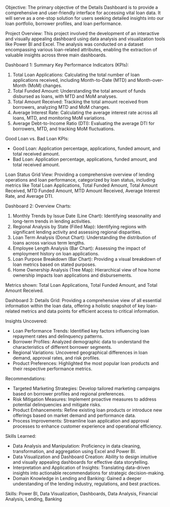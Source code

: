 Objective:
The primary objective of the Details Dashboard is to provide a comprehensive and user-friendly interface for accessing vital loan data. It will serve as a one-stop solution for users seeking detailed insights into our loan portfolio, borrower profiles, and loan performance.

Project Overview:
This project involved the development of an interactive and visually appealing dashboard using data analysis and visualization tools like Power BI and Excel. The analysis was conducted on a dataset encompassing various loan-related attributes, enabling the extraction of valuable insights across three main dashboards.

Dashboard 1: Summary
Key Performance Indicators (KPIs):
1. Total Loan Applications: Calculating the total number of loan applications received, including Month-to-Date (MTD) and Month-over-Month (MoM) changes.
2. Total Funded Amount: Understanding the total amount of funds disbursed as loans, with MTD and MoM analyses.
3. Total Amount Received: Tracking the total amount received from borrowers, analyzing MTD and MoM changes.
4. Average Interest Rate: Calculating the average interest rate across all loans, MTD, and monitoring MoM variations.
5. Average Debt-to-Income Ratio (DTI): Evaluating the average DTI for borrowers, MTD, and tracking MoM fluctuations.

Good Loan vs. Bad Loan KPIs:
- Good Loan: Application percentage, applications, funded amount, and total received amount.
- Bad Loan: Application percentage, applications, funded amount, and total received amount.

Loan Status Grid View: Providing a comprehensive overview of lending operations and loan performance, categorized by loan status, including metrics like Total Loan Applications, Total Funded Amount, Total Amount Received, MTD Funded Amount, MTD Amount Received, Average Interest Rate, and Average DTI.

Dashboard 2: Overview
Charts:
1. Monthly Trends by Issue Date (Line Chart): Identifying seasonality and long-term trends in lending activities.
2. Regional Analysis by State (Filled Map): Identifying regions with significant lending activity and assessing regional disparities.
3. Loan Term Analysis (Donut Chart): Understanding the distribution of loans across various term lengths.
4. Employee Length Analysis (Bar Chart): Assessing the impact of employment history on loan applications.
5. Loan Purpose Breakdown (Bar Chart): Providing a visual breakdown of loan metrics based on stated purposes.
6. Home Ownership Analysis (Tree Map): Hierarchical view of how home ownership impacts loan applications and disbursements.

Metrics shown: Total Loan Applications, Total Funded Amount, and Total Amount Received.

Dashboard 3: Details
Grid: Providing a comprehensive view of all essential information within the loan data, offering a holistic snapshot of key loan-related metrics and data points for efficient access to critical information.

Insights Uncovered:
- Loan Performance Trends: Identified key factors influencing loan repayment rates and delinquency patterns.
- Borrower Profiles: Analyzed demographic data to understand the characteristics of different borrower segments.
- Regional Variations: Uncovered geographical differences in loan demand, approval rates, and risk profiles.
- Product Preferences: Highlighted the most popular loan products and their respective performance metrics.

Recommendations:
- Targeted Marketing Strategies: Develop tailored marketing campaigns based on borrower profiles and regional preferences.
- Risk Mitigation Measures: Implement proactive measures to address potential delinquencies and mitigate risks.
- Product Enhancements: Refine existing loan products or introduce new offerings based on market demand and performance data.
- Process Improvements: Streamline loan application and approval processes to enhance customer experience and operational efficiency.

Skills Learned:
- Data Analysis and Manipulation: Proficiency in data cleaning, transformation, and aggregation using Excel and Power BI.
- Data Visualization and Dashboard Creation: Ability to design intuitive and visually appealing dashboards for effective data storytelling.
- Interpretation and Application of Insights: Translating data-driven insights into actionable recommendations for strategic decision-making.
- Domain Knowledge in Lending and Banking: Gained a deeper understanding of the lending industry, regulations, and best practices.

Skills: Power BI, Data Visualization, Dashboards, Data Analysis, Financial Analysis, Lending, Banking
